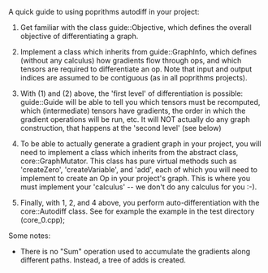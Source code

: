 A quick guide to using poprithms autodiff in your project:

1) Get familiar with the class guide::Objective, which defines the overall 
   objective of differentiating a graph. 

2) Implement a class which inherits from guide::GraphInfo, which defines 
   (without any calculus) how gradients flow through ops, and which tensors are 
   required to differentiate an op. Note that input and output indices are 
   assumed to be contiguous (as in all poprithms projects). 

3) With (1) and (2) above, the 'first level' of differentiation is possible: 
   guide::Guide will be able to tell you which tensors must be recomputed, 
   which (intermediate) tensors have gradients, the order in which the gradient 
   operations will be run, etc. It will NOT actually do any graph construction, 
   that happens at the 'second level' (see below)

4) To be able to actually generate a gradient graph in your project, you will 
   need to implement a class which inherits from the abstract class, 
   core::GraphMutator. This class has pure virtual methods such as 'createZero', 
   'createVariable', and 'add', each of which you will need to implement to 
   create an Op in your project's graph. This is where you must implement your 
   'calculus' -- we don't do any calculus for you :-). 

5) Finally, with 1, 2, and 4 above, you perform auto-differentiation with the 
   core::Autodiff class. See for example the example in the test directory (core_0.cpp);

Some notes:
- There is no "Sum" operation used to accumulate the gradients along different paths.
  Instead, a tree of adds is created.

